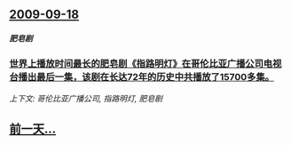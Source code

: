 ## [2009-09-18](/news/2009/09/18/index.md)

##### 肥皂剧
### [世界上播放时间最长的肥皂剧《指路明灯》在哥伦比亚广播公司电视台播出最后一集，该剧在长达72年的历史中共播放了15700多集。](/news/2009/09/18/世界上播放时间最长的肥皂剧-指路明灯-在哥伦比亚广播公司电视台播出最后一集-该剧在长达72年的历史中共播放了15700多.md)
_上下文: 哥伦比亚广播公司, 指路明灯, 肥皂剧_

## [前一天...](/news/2009/09/17/index.md)

